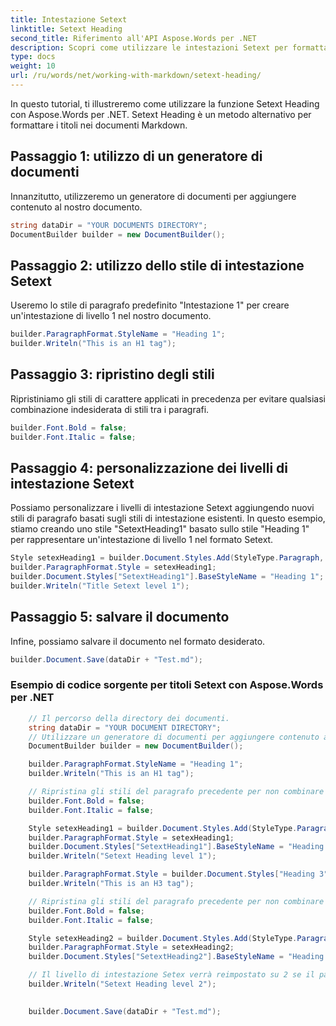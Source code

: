 ```yaml
---
title: Intestazione Setext
linktitle: Setext Heading
second_title: Riferimento all'API Aspose.Words per .NET
description: Scopri come utilizzare le intestazioni Setext per formattare i tuoi documenti con Aspose.Words per .NET Guida dettagliata.
type: docs
weight: 10
url: /ru/words/net/working-with-markdown/setext-heading/
---
```


In questo tutorial, ti illustreremo come utilizzare la funzione Setext Heading con Aspose.Words per .NET. Setext Heading è un metodo alternativo per formattare i titoli nei documenti Markdown.

## Passaggio 1: utilizzo di un generatore di documenti

Innanzitutto, utilizzeremo un generatore di documenti per aggiungere contenuto al nostro documento.

```csharp
string dataDir = "YOUR DOCUMENTS DIRECTORY";
DocumentBuilder builder = new DocumentBuilder();
```

## Passaggio 2: utilizzo dello stile di intestazione Setext

Useremo lo stile di paragrafo predefinito "Intestazione 1" per creare un'intestazione di livello 1 nel nostro documento.

```csharp
builder.ParagraphFormat.StyleName = "Heading 1";
builder.Writeln("This is an H1 tag");
```

## Passaggio 3: ripristino degli stili

Ripristiniamo gli stili di carattere applicati in precedenza per evitare qualsiasi combinazione indesiderata di stili tra i paragrafi.

```csharp
builder.Font.Bold = false;
builder.Font.Italic = false;
```

## Passaggio 4: personalizzazione dei livelli di intestazione Setext

Possiamo personalizzare i livelli di intestazione Setext aggiungendo nuovi stili di paragrafo basati sugli stili di intestazione esistenti. In questo esempio, stiamo creando uno stile "SetextHeading1" basato sullo stile "Heading 1" per rappresentare un'intestazione di livello 1 nel formato Setext.

```csharp
Style setexHeading1 = builder.Document.Styles.Add(StyleType.Paragraph, "SetextHeading1");
builder.ParagraphFormat.Style = setexHeading1;
builder.Document.Styles["SetextHeading1"].BaseStyleName = "Heading 1";
builder.Writeln("Title Setext level 1");
```

## Passaggio 5: salvare il documento

Infine, possiamo salvare il documento nel formato desiderato.

```csharp
builder.Document.Save(dataDir + "Test.md");
```

### Esempio di codice sorgente per titoli Setext con Aspose.Words per .NET

```csharp
	// Il percorso della directory dei documenti.
	string dataDir = "YOUR DOCUMENT DIRECTORY";
	// Utilizzare un generatore di documenti per aggiungere contenuto al documento.
	DocumentBuilder builder = new DocumentBuilder();

	builder.ParagraphFormat.StyleName = "Heading 1";
	builder.Writeln("This is an H1 tag");

	// Ripristina gli stili del paragrafo precedente per non combinare gli stili tra i paragrafi.
	builder.Font.Bold = false;
	builder.Font.Italic = false;

	Style setexHeading1 = builder.Document.Styles.Add(StyleType.Paragraph, "SetextHeading1");
	builder.ParagraphFormat.Style = setexHeading1;
	builder.Document.Styles["SetextHeading1"].BaseStyleName = "Heading 1";
	builder.Writeln("Setext Heading level 1");

	builder.ParagraphFormat.Style = builder.Document.Styles["Heading 3"];
	builder.Writeln("This is an H3 tag");

	// Ripristina gli stili del paragrafo precedente per non combinare gli stili tra i paragrafi.
	builder.Font.Bold = false;
	builder.Font.Italic = false;

	Style setexHeading2 = builder.Document.Styles.Add(StyleType.Paragraph, "SetextHeading2");
	builder.ParagraphFormat.Style = setexHeading2;
	builder.Document.Styles["SetextHeading2"].BaseStyleName = "Heading 3";

	// Il livello di intestazione Setex verrà reimpostato su 2 se il paragrafo di base ha un livello di intestazione maggiore di 2.
	builder.Writeln("Setext Heading level 2");
	

	builder.Document.Save(dataDir + "Test.md");
```



